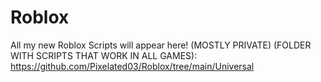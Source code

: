 # Roblox
All my new Roblox Scripts will appear here! (MOSTLY PRIVATE)
(FOLDER WITH SCRIPTS THAT WORK IN ALL GAMES): https://github.com/Pixelated03/Roblox/tree/main/Universal
